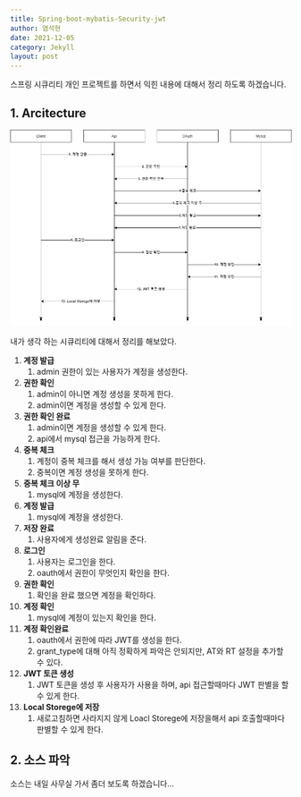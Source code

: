 ```yaml
---
title: Spring-boot-mybatis-Security-jwt
author: 염석현
date: 2021-12-05
category: Jekyll
layout: post
---
```






스프링 시큐리티 개인 프로젝트를 하면서 익힌 내용에 대해서 정리 하도록 하겠습니다.



## 1. Arcitecture



![](../img/security.drawio.png)



내가 생각 하는 시큐리티에 대해서 정리를 해보았다.



1. **계정 발급**
   1. admin 권한이 있는 사용자가 계정을 생성한다.
2. **권한 확인**
   1. admin이 아니면 계정 생성을 못하게 한다.
   2. admin이면 계정을 생성할 수 있게 한다.
3. **권한 확인 완료**
   1. admin이면 계정을 생성할 수 있게 한다.
   2. api에서 mysql 접근을 가능하게 한다.
4. **중복 체크**
   1. 계정이 중복 체크를 해서 생성 가능 여부를 판단한다.
   2. 중복이면 계정 생성을 못하게 한다.
5. **중복 체크 이상 무**
   1. mysql에 계정을 생성한다.
6. **계정 발급**
   1. mysql에 계정을 생성한다.
7. **저장 완료**
   1. 사용자에게 생성완료 알림을 준다.
8. **로그인**
   1. 사용자는 로그인을 한다.
   2. oauth에서 권한이 무엇인지 확인을 한다.
9. **권한 확인**
   1. 확인을 완료 했으면 계정을 확인하다.
10. **계정 확인**
    1. mysql에 계정이 있는지 확인을 한다.
11. **계정 확인완료**
    1. oauth에서 권한에 따라 JWT를 생성을 한다.
    2. grant_type에 대해 아직 정확하게 파악은 안되지만, AT와 RT 설정을 추가할 수 있다.
12. **JWT 토큰 생성**
    1. JWT 토큰을 생성 후 사용자가 사용을 하며, api 접근할때마다 JWT 판별을 할 수 있게 한다.
13. **Local Storege에 저장**
    1. 새로고침하면 사라지지 않게 Loacl Storege에 저장을해서 api 호출할때마다 판별할 수 있게 한다.



## 2. 소스 파악

소스는 내일 사무실 가서 좀더 보도록 하겠습니다...
